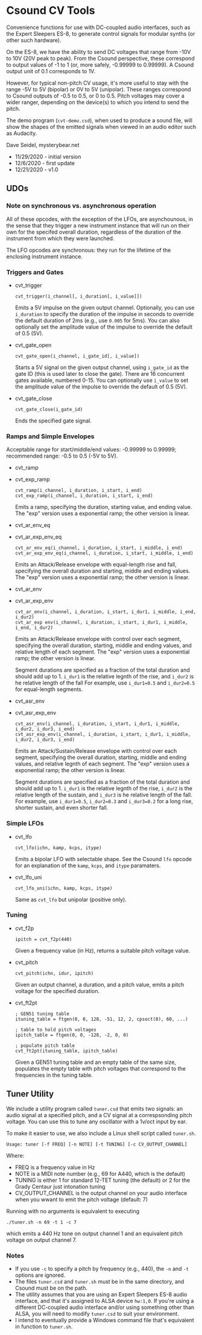 # Csound CV Tools

Convenience functions for use with DC-coupled audio interfaces, such as the Expert Sleepers ES-8, to generate control signals for modular synths (or other such hardware).

On the ES-8, we have the ability to send DC voltages that range from -10V to 10V (20V peak to peak). From the Csound perspective, these correspond to output values of -1 to 1 (or, more safely, -0.99999 to 0.99999). A Csound output unit of 0.1 corresponds to 1V.

However, for typical non-pitch CV usage, it's more useful to stay with the range -5V to 5V (bipolar) or 0V to 5V (unipolar). These ranges correspond to Csound outputs of -0.5 to 0.5, or 0 to 0.5. Pitch voltages may cover a wider ranger, depending on the device(s) to which you intend to send the pitch.

The demo program (`cvt-demo.csd`), when used to produce a sound file, will show the shapes of the emitted signals when viewed in an audio editor such as Audacity.

Dave Seidel, mysterybear.net
 - 11/29/2020 - initial version
 - 12/6/2020 - first update
 - 12/21/2020 - v1.0

## UDOs

### Note on synchronous vs. asynchronous operation

All of these opcodes, with the exception of the LFOs, are asynchounous, in the sense that they trigger a new instrument instance that will run on their own for the specifed overall duration, regardless of the duration of the instrument from which they were launched.

The LFO opcodes are synchronous: they run for the lifetime of the enclosing instrument instance.

### Triggers and Gates

 * cvt_trigger
    ```
    cvt_trigger(i_channel[, i_duration[, i_value]])
    ```

    Emits a 5V impulse on the given output channel. Optionally, you can use `i_duration` to specify the duration of the impulse in seconds to override the default duration of 2ms (e.g., use `0.005` for 5ms). You can also optionally set the amplitude value of the impulse to override the default of 0.5 (5V).

 * cvt_gate_open

    ```
    cvt_gate_open(i_channel, i_gate_id[, i_value])
    ```

    Starts a 5V signal on the given output channel, using `i_gate_id` as the gate ID (this is used later to close the gate). There are 16 concurrent gates available, numbered 0-15. You can optionally use `i_value` to set the amplitude value of the impulse to override the default of 0.5 (5V).

 * cvt_gate_close

    ```
    cvt_gate_close(i_gate_id)
    ```

    Ends the specified gate signal.

### Ramps and Simple Envelopes

Acceptable range for start/middle/end values: -0.99999 to 0.99999; recommended range: -0.5 to 0.5 (-5V to 5V).

 * cvt_ramp
 * cvt_exp_ramp

    ```
    cvt_ramp(i_channel, i_duration, i_start, i_end)
    cvt_exp_ramp(i_channel, i_duration, i_start, i_end)
    ```

    Emits a ramp, specifying the duration, starting value, and ending value. The "exp" version uses a exponential ramp; the other version is linear.

 * cvt_ar_env_eq
 * cvt_ar_exp_env_eq

    ```
    cvt_ar_env_eq(i_channel, i_duration, i_start, i_middle, i_end)
    cvt_ar_exp_env_eq(i_channel, i_duration, i_start, i_middle, i_end)
    ```

    Emits an Attack/Release envelope with equal-length rise and fall, specifying the overall duration and starting, middle and ending values. The "exp" version uses a exponential ramp; the other version is linear.

 * cvt_ar_env
 * cvt_ar_exp_env

    ```
    cvt_ar_env(i_channel, i_duration, i_start, i_dur1, i_middle, i_end, i_dur2)
    cvt_ar_exp env(i_channel, i_duration, i_start, i_dur1, i_middle, i_end, i_dur2)
    ```

    Emits an Attack/Release envelope with control over each segment, specifying the overall duration, starting, middle and ending values, and relative length of each segment. The "exp" version uses a exponential ramp; the other version is linear.
    
    Segment durations are specified as a fraction of the total duration and should add up to 1. `i_dur1` is the relative legnth of the rise, and `i_dur2` is he relative length of the fall For example, use `i_dur1=0.5` and `i_dur2=0.5` for equal-length segments.

 * cvt_asr_env
 * cvt_asr_exp_env

    ```
    cvt_asr_env(i_channel, i_duration, i_start, i_dur1, i_middle, i_dur2, i_dur3, i_end)
    cvt_asr_exp_env(i_channel, i_duration, i_start, i_dur1, i_middle, i_dur2, i_dur3, i_end)
    ```

    Emits an Attack/Sustain/Release envelope with control over each segment, specifying the overall duration, starting, middle and ending values, and relative legnth of each segment. The "exp" version uses a exponential ramp; the other version is linear.
    
    Segment durations are specified as a fraction of the total duration and should add up to 1. `i_dur1` is the relative legnth of the rise, `i_dur2` is the relative length of the sustain, and `i_dur3` is he relative length of the fall. For example, use `i_dur1=0.5`, `i_dur2=0.3` and `i_dur3=0.2` for a long rise, shorter sustain, and even shorter fall.

### Simple LFOs

 * cvt_lfo

   ```
   cvt_lfo(ichn, kamp, kcps, itype)
   ```

   Emits a bipolar LFO with selectable shape. See the Csound `lfo` opcode for an explanation of the `kamp`, `kcps`, and `itype` paramaters.

 * cvt_lfo_uni

   ```
   cvt_lfo_uni(ichn, kamp, kcps, itype)
   ```

   Same as `cvt_lfo` but unipolar (positive only).

### Tuning

 * cvt_f2p
   ```
   ipitch = cvt_f2p(440)
   ```

   Given a frequency value (in Hz), returns a suitable pitch voltage value.

 * cvt_pitch
   ```
   cvt_pitch(ichn, idur, ipitch)
   ```

   Given an output channel, a duration, and a pitch value, emits a pitch voltage for the specified duration.

 * cvt_ft2pt
   ```
   ; GEN51 tuning table
   ituning_table = ftgen(0, 0, 128, -51, 12, 2, cpsoct(8), 60, ...)

   ; table to hold pitch voltages
   ipitch_table = ftgen(0, 0, -128, -2, 0, 0)
   
   ; populate pitch table
   cvt_ft2pt(ituning_table, ipitch_table)
   ```

   Given a GEN51 tuning table and an empty table of the same size, populates the empty table with pitch voltages that correspond to the frequencies in the tuning table.

## Tuner Utility

We include a utility program called `tuner.csd` that emits two signals: an audio signal at a specified pitch, and a CV signal at a correspsonding pitch voltage. You can use this to tune any oscillator with a 1v/oct input by ear.

To make it easier to use, we also include a Linux shell script called `tuner.sh`.


```
Usage: tuner [-f FREQ] [-n NOTE] [-t TUNING] [-c CV_OUTPUT_CHANNEL]
```
Where:
 * FREQ is a frequency value in Hz
 * NOTE is a MIDI note number (e.g., 69 for A440, which is the default)
 * TUNING is either 1 for standard 12-TET tuning (the default) or 2 for the Grady Centaur just intonation tuning
 * CV_OUTPUT_CHANNEL is the output channel on your audio interface when you wwant to emit the pitch voltage (default: 7)

Running with no arguments is equivalent to executing
```
./tuner.sh -n 69 -t 1 -c 7
```
which emits a 440 Hz tone on output channel 1 and an equivalent pitch voltage on output channel 7.

### Notes
 * If you use `-c` to specify a pitch by frequency (e.g., 440), the `-n` and `-t` options are ignored.
 * The files `tuner.csd` and `tuner.sh` must be in the same directory, and Csound must be on the path.
 * The utility assumes that you are using an Expert Sleepers ES-8 audio interface, and that it's assigned to ALSA device `hw:1,0`. If you're using a different DC-coupled audio interface and/or using something other than ALSA, you will need to modify `tuner.csd` to suit your environment.
 * I intend to eventually provide a Windows command file that's equivalent in function to `tuner.sh`.